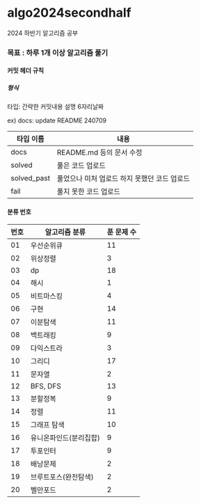# algo2024secondhalf

2024 하반기 알고리즘 공부

### 목표 : 하루 1개 이상 알고리즘 풀기

[문제풀이 상황 노션]:https://potent-light-313.notion.site/2024-8ef158496c324f85921834d1b9517fb5?pvs=4



#### 커밋 헤더 규칙

##### 형식

타입: 간략한 커밋내용 설명 6자리날짜

ex) docs: update README 240709



| 타입 이름  | 내용 |
|----|----|
| docs | README.md 등의 문서 수정 |
| solved | 풀은 코드 업로드 |
| solved_past | 풀었으나 미처 업로드 하지 못했던 코드 업로드 |
| fail | 풀지 못한 코드 업로드 |



#### 분류 번호

| 번호 |알고리즘 분류|푼 문제 수|
|----|----|----|
|01|우선순위큐|11|
|02|위상정렬|3|
|03|dp|18|
|04|해시|1|
|05|비트마스킹|4|
|06|구현|14|
|07|이분탐색|11|
|08|백트래킹|9|
|09|다익스트라|3|
|10|그리디|17|
|11|문자열|2|
|12|BFS, DFS|13|
|13|분할정복|9|
|14|정렬| 11         |
|15|그래프 탐색|10|
|16|유니온파인드(분리집합)|9|
|17|투포인터|9|
|18|배낭문제|2|
|19|브루트포스(완전탐색)|2|
|20|벨만포드|2|



